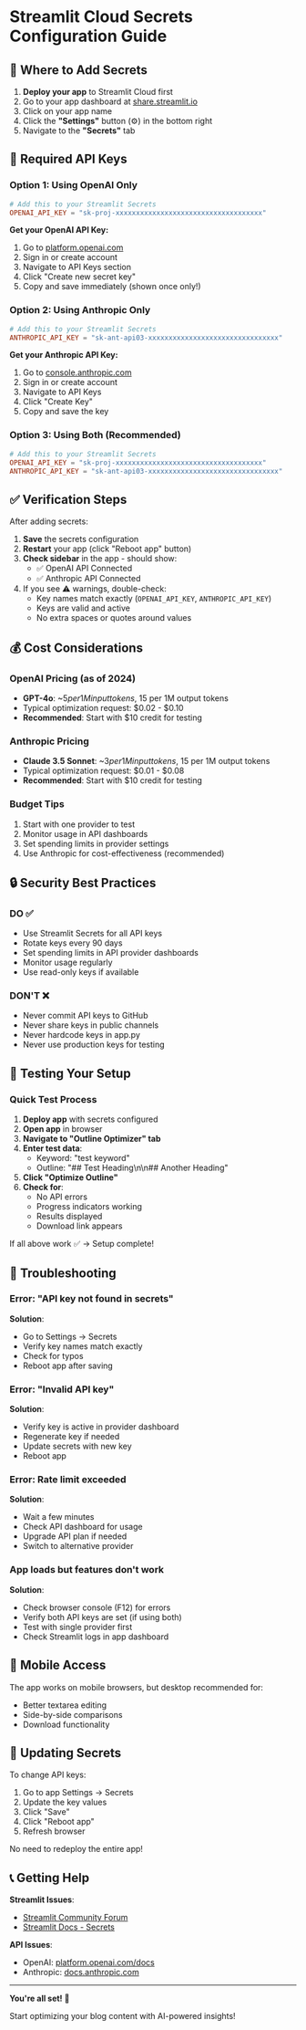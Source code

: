 # Streamlit Cloud Secrets Configuration Guide

## 📍 Where to Add Secrets

1. **Deploy your app** to Streamlit Cloud first
2. Go to your app dashboard at [share.streamlit.io](https://share.streamlit.io)
3. Click on your app name
4. Click the **"Settings"** button (⚙️) in the bottom right
5. Navigate to the **"Secrets"** tab

## 🔑 Required API Keys

### Option 1: Using OpenAI Only
```toml
# Add this to your Streamlit Secrets
OPENAI_API_KEY = "sk-proj-xxxxxxxxxxxxxxxxxxxxxxxxxxxxxxxxxxxx"
```

**Get your OpenAI API Key:**
1. Go to [platform.openai.com](https://platform.openai.com)
2. Sign in or create account
3. Navigate to API Keys section
4. Click "Create new secret key"
5. Copy and save immediately (shown once only!)

### Option 2: Using Anthropic Only
```toml
# Add this to your Streamlit Secrets
ANTHROPIC_API_KEY = "sk-ant-api03-xxxxxxxxxxxxxxxxxxxxxxxxxxxxxxxx"
```

**Get your Anthropic API Key:**
1. Go to [console.anthropic.com](https://console.anthropic.com)
2. Sign in or create account
3. Navigate to API Keys
4. Click "Create Key"
5. Copy and save the key

### Option 3: Using Both (Recommended)
```toml
# Add this to your Streamlit Secrets
OPENAI_API_KEY = "sk-proj-xxxxxxxxxxxxxxxxxxxxxxxxxxxxxxxxxxxx"
ANTHROPIC_API_KEY = "sk-ant-api03-xxxxxxxxxxxxxxxxxxxxxxxxxxxxxxxx"
```

## ✅ Verification Steps

After adding secrets:

1. **Save** the secrets configuration
2. **Restart** your app (click "Reboot app" button)
3. **Check sidebar** in the app - should show:
   - ✅ OpenAI API Connected
   - ✅ Anthropic API Connected
4. If you see ⚠️ warnings, double-check:
   - Key names match exactly (`OPENAI_API_KEY`, `ANTHROPIC_API_KEY`)
   - Keys are valid and active
   - No extra spaces or quotes around values

## 💰 Cost Considerations

### OpenAI Pricing (as of 2024)
- **GPT-4o**: ~$5 per 1M input tokens, ~$15 per 1M output tokens
- Typical optimization request: $0.02 - $0.10
- **Recommended**: Start with $10 credit for testing

### Anthropic Pricing
- **Claude 3.5 Sonnet**: ~$3 per 1M input tokens, ~$15 per 1M output tokens
- Typical optimization request: $0.01 - $0.08
- **Recommended**: Start with $10 credit for testing

### Budget Tips
1. Start with one provider to test
2. Monitor usage in API dashboards
3. Set spending limits in provider settings
4. Use Anthropic for cost-effectiveness (recommended)

## 🔒 Security Best Practices

### DO ✅
- Use Streamlit Secrets for all API keys
- Rotate keys every 90 days
- Set spending limits in API provider dashboards
- Monitor usage regularly
- Use read-only keys if available

### DON'T ❌
- Never commit API keys to GitHub
- Never share keys in public channels
- Never hardcode keys in app.py
- Never use production keys for testing

## 🧪 Testing Your Setup

### Quick Test Process

1. **Deploy app** with secrets configured
2. **Open app** in browser
3. **Navigate to "Outline Optimizer" tab**
4. **Enter test data**:
   - Keyword: "test keyword"
   - Outline: "## Test Heading\n\n## Another Heading"
5. **Click "Optimize Outline"**
6. **Check for**:
   - No API errors
   - Progress indicators working
   - Results displayed
   - Download link appears

If all above work ✅ → Setup complete!

## 🐛 Troubleshooting

### Error: "API key not found in secrets"
**Solution**: 
- Go to Settings → Secrets
- Verify key names match exactly
- Check for typos
- Reboot app after saving

### Error: "Invalid API key"
**Solution**:
- Verify key is active in provider dashboard
- Regenerate key if needed
- Update secrets with new key
- Reboot app

### Error: Rate limit exceeded
**Solution**:
- Wait a few minutes
- Check API dashboard for usage
- Upgrade API plan if needed
- Switch to alternative provider

### App loads but features don't work
**Solution**:
- Check browser console (F12) for errors
- Verify both API keys are set (if using both)
- Test with single provider first
- Check Streamlit logs in app dashboard

## 📱 Mobile Access

The app works on mobile browsers, but desktop recommended for:
- Better textarea editing
- Side-by-side comparisons
- Download functionality

## 🔄 Updating Secrets

To change API keys:
1. Go to app Settings → Secrets
2. Update the key values
3. Click "Save"
4. Click "Reboot app"
5. Refresh browser

No need to redeploy the entire app!

## 📞 Getting Help

**Streamlit Issues**:
- [Streamlit Community Forum](https://discuss.streamlit.io)
- [Streamlit Docs - Secrets](https://docs.streamlit.io/streamlit-community-cloud/deploy-your-app/secrets-management)

**API Issues**:
- OpenAI: [platform.openai.com/docs](https://platform.openai.com/docs)
- Anthropic: [docs.anthropic.com](https://docs.anthropic.com)

---

**You're all set! 🎉**

Start optimizing your blog content with AI-powered insights!
